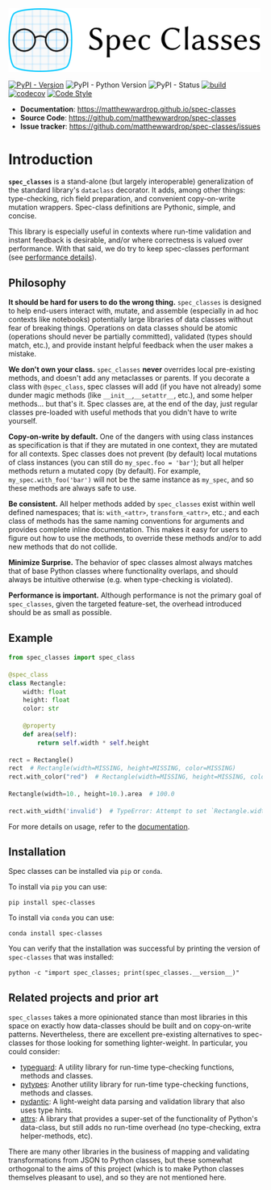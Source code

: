 <img alt="Spec Classes Logo" src="https://raw.githubusercontent.com/matthewwardrop/spec-classes/main/docsite/docs/assets/images/logo-with-text.png" style="max-width: 500px"/>

[![PyPI - Version](https://img.shields.io/pypi/v/spec-classes.svg)](https://pypi.org/project/spec-classes/)
![PyPI - Python Version](https://img.shields.io/pypi/pyversions/spec-classes.svg)
![PyPI - Status](https://img.shields.io/pypi/status/spec-classes.svg)
[![build](https://img.shields.io/github/workflow/status/matthewwardrop/spec-classes/Run%20Tox%20Tests)](https://github.com/matthewwardrop/spec-classes/actions?query=workflow%3A%22Run+Tox+Tests%22)
[![codecov](https://codecov.io/gh/matthewwardrop/spec-classes/branch/main/graph/badge.svg)](https://codecov.io/gh/matthewwardrop/spec-classes)
[![Code Style](https://img.shields.io/badge/code%20style-black-black)](https://github.com/psf/black)


- **Documentation**: <https://matthewwardrop.github.io/spec-classes>
- **Source Code**: <https://github.com/matthewwardrop/spec-classes>
- **Issue tracker**: <https://github.com/matthewwardrop/spec-classes/issues>

# Introduction

**`spec_classes`** is a stand-alone (but largely interoperable) generalization
of the standard library's `dataclass` decorator. It adds, among other things:
type-checking, rich field preparation, and convenient copy-on-write mutation
wrappers. Spec-class definitions are Pythonic, simple, and concise.

This library is especially useful in contexts where run-time validation and
instant feedback is desirable, and/or where correctness is valued over
performance. With that said, we do try to keep spec-classes performant (see
[performance details](https://matthewwardrop.github.io/spec-classes/implementation/performance.md)).

## Philosophy

**It should be hard for users to do the wrong thing.** `spec_classes` is
designed to help end-users interact with, mutate, and assemble (especially in ad
hoc contexts like notebooks) potentially large libraries of data classes without
fear of breaking things. Operations on data classes should be atomic (operations
should never be partially committed), validated (types should match, etc.), and
provide instant helpful feedback when the user makes a mistake.

**We don't own your class.** `spec_classes` **never** overrides local
pre-existing methods, and doesn't add any metaclasses or parents. If you
decorate a class with `@spec_class`, spec classes will add (if you have not
already) some dunder magic methods (like `__init__`,`__setattr__`, etc.), and
some helper methods... but that's it. Spec classes are, at the end of the day,
just regular classes pre-loaded with useful methods that you didn't have to
write yourself.

**Copy-on-write by default.** One of the dangers with using class instances as
specification is that if they are mutated in one context, they are mutated for
all contexts. Spec classes does not prevent (by default) local mutations of
class instances (you can still do `my_spec.foo = 'bar'`); but all helper methods
return a mutated copy (by default). For example, `my_spec.with_foo('bar')` will
not be the same instance as `my_spec`, and so these methods are always safe to
use.

**Be consistent.** All helper methods added by `spec_classes` exist within well
defined namespaces; that is: `with_<attr>`, `transform_<attr>`, etc.; and each
class of methods has the same naming conventions for arguments and provides
complete inline documentation. This makes it easy for users to figure out how to
use the methods, to override these methods and/or to add new methods that do not
collide.

**Minimize Surprise.** The behavior of spec classes almost always matches that
of base Python classes where functionality overlaps, and should always be
intuitive otherwise (e.g. when type-checking is violated).

**Performance is important.** Although performance is not the primary goal of
`spec_classes`, given the targeted feature-set, the overhead introduced should
be as small as possible.

## Example

```python
from spec_classes import spec_class

@spec_class
class Rectangle:
    width: float
    height: float
    color: str

    @property
    def area(self):
        return self.width * self.height

rect = Rectangle()
rect  # Rectangle(width=MISSING, height=MISSING, color=MISSING)
rect.with_color("red")  # Rectangle(width=MISSING, height=MISSING, color='red')

Rectangle(width=10., height=10.).area  # 100.0

rect.with_width('invalid')  # TypeError: Attempt to set `Rectangle.width` with an invalid type [got `'invalid'`; expecting `float`].
```

For more details on usage, refer to the [documentation](https://matthewwardrop.github.io/spec-classes).

## Installation

Spec classes can be installed via `pip` or `conda`.

To install via `pip` you can use:

```shell
pip install spec-classes
```

To install via `conda` you can use:

```shell
conda install spec-classes
```

You can verify that the installation was successful by printing the version of
`spec-classes` that was installed:

```shell
python -c "import spec_classes; print(spec_classes.__version__)"
```

## Related projects and prior art

`spec_classes` takes a more opinionated stance than most libraries in this space
on exactly how data-classes should be built and on copy-on-write patterns.
Nevertheless, there are excellent pre-existing alternatives to spec-classes
for those looking for something lighter-weight. In particular, you could
consider:

- [typeguard](https://github.com/agronholm/typeguard): A utility library for
    run-time type-checking functions, methods and classes.
- [pytypes](https://github.com/Stewori/pytypes): Another utility library for
    run-time type-checking functions, methods and classes.
- [pydantic](https://github.com/samuelcolvin/pydantic/): A light-weight data
    parsing and validation library that also uses type hints.
- [attrs](https://github.com/python-attrs/attrs): A library that provides a
    super-set of the functionality of Python's data-class, but still adds no
    run-time overhead (no type-checking, extra helper-methods, etc).

There are many other libraries in the business of mapping and validating
transformations from JSON to Python classes, but these somewhat orthogonal to
the aims of this project (which is to make Python classes themselves pleasant
to use), and so they are not mentioned here.